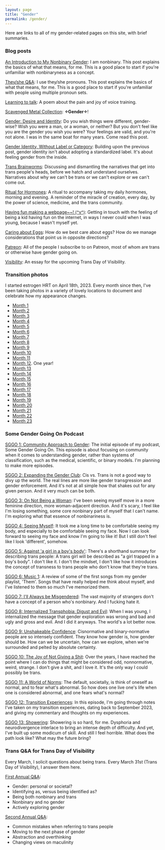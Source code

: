 ```yaml
---
layout: page
title: "Gender"
permalink: /gender/
---
```


Here are links to all of my gender-related pages on this site,
with brief summaries.

### Blog posts

[An Introduction to My Nonbinary Gender](/2023/07/06/my-gender):
I am nonbinary.
This post explains the basics of what that means, for me.
This is a good place to start if you're unfamiliar with nonbinaryness as a concept.

[They/she Q&A](/2024/01/19/they-she):
I use they/she pronouns.
This post explains the basics of what that means, for me.
This is a good place to start if you're unfamiliar with people using multiple pronoun sets.

[Learning to talk](/2023/11/25/learning-to-talk):
A poem about the pain and joy of voice training.

[Scavenged Metal Collection](2023/10/21/scavenged-metal):
**✧Gender✧**!

[Gender: Desire and Identity](/2024/02/09/gender-desire):
Do you wish things were different, gender-wise?
Wish you were a man, or a woman, or neither?
But you don't feel like you are the gender you wish you were?
Your feelings are valid, and you're not alone.
I was in the same boat for many years.
Come read this post.

[Gender Identity, Without Label or Category](/2024/02/14/gender-identity):
Building upon the previous post,
gender identity isn't about adopting a standardized label.
It's about feeling gender from the inside.

[Trans Brainworms](/2024/03/26/trans-brainworms):
Discussing and dismantling the narratives that get into trans people's heads,
before we hatch and understand ourselves.
Narratives about why we can't be trans or we can't explore or we can't come out.

[Ritual for Hormones](/2024/07/27/ritual-for-hormones):
A ritual to accompany taking my daily hormones, morning and evening.
A reminder of the miracle of creation,
every day,
by the power of science, medicine, and the trans community.

[Having fun making a webpage~~! ⟨^v^⟩](/2024/09/24/fun):
Getting in touch with the feeling of being a kid having fun on the internet,
in ways I never could when I was young, because I wasn't myself yet.

[Caring about Eggs](/2024/10/14/caring-about-eggs):
How do we best care about eggs?
How do we manage considerations that point us in opposite directions?

[Patreon](/2025/02/23/patreon): All of the people I subscribe to on Patreon, most of whom are trans or otherwise have gender going on.

[Visibility](/2025/03/05/visibility): An essay for the upcoming Trans Day of Visibility.

### Transition photos
I started estrogen HRT on April 18th, 2023.
Every month since then,
I've been taking photos in a variety of lovely locations
to document and celebrate how my appearance changes.

* [Month 1](/2023/05/17/transition-1)
* [Month 2](/2023/06/24/transition-2)
* [Month 3](/2023/08/01/transition-3)
* [Month 4](/2023/08/22/transition-4)
* [Month 5](/2023/09/27/transition-5)
* [Month 6](/2023/10/21/transition-6)
* [Month 7](/2023/11/19/transition-7)
* [Month 8](/2023/12/16/transition-8)
* [Month 9](/2024/01/20/transition-9)
* [Month 10](/2024/02/18/transition-10)
* [Month 11](/2024/03/17/transition-11)
* [Month 12](/2024/05/08/transition-12). One year!
* [Month 13](/2024/05/19/transition-13)
* [Month 14](/2024/07/12/transition-14)
* [Month 15](/2024/07/27/transition-15)
* [Month 16](/2024/08/23/transition-16)
* [Month 17](/2024/09/24/transition-17)
* [Month 18](/2024/10/27/transition-18)
* [Month 19](/2024/11/17/transition-19)
* [Month 20](/2024/12/18/transition-20)
* [Month 21](/2025/01/19/transition-21)
* [Month 22](/2025/02/22/transition-22)
* [Month 23](/2025/03/27/transition-23)

### Some Gender Going On Podcast

[SGGO 1: Community Approach to Gender](/2024/05/19/sggo-1):
The initial episode of my podcast, Some Gender Going On.
This episode is about focusing on community when it comes to understanding
gender, rather than systems of classification, such as the medical, scientific, or binary models.
I'm planning to make more episodes.

[SGGO 2: Expanding the Gender Club](/2024/05/26/sggo-2):
Cis vs. Trans is not a good way to divy up the world.
The real lines are more like gender transgression and gender enforcement.
And it's not at all simple how that shakes out for any given person.
And it very much can be both.

[SGGO 3: On Not Being a Woman](/2024/06/01/sggo-3):
I've been seeing myself move in a more feminine direction, more woman-adjacent direction.
And it's scary, I feel like I'm losing something,
some core nonbinary part of myself that I can't name.
I'm exploring what that essence of nonbinariness is.

[SGGO 4: Seeing Myself](/2024/06/08/sggo-4):
It took me a long time to be comfortable seeing my body,
and especially to be comfortable seeing my face.
Now I can look forward to seeing my face and know I'm going to like it!
But I still don't feel like I look 'different', somehow.

[SGGO 5: Against 'a girl in a boy's body'](/2024/06/19/sggo-5):
There's a shorthand summary for describing trans people:
A trans girl will be described as "a girl trapped in a boy's body".
I don't like it. I don't the mindset,
I don't like how it introduces the concept of transness
to trans people who don't know that they're trans.

[SGGO 6: Music 1](/2024/07/14/sggo-6):
A review of some of the first songs from my gender playlist, 'Them'.
Songs that have really helped me think about myself,
and I've listened to them so much I've memorized them.

[SGGO 7: I'll Always be Misgendered](/2024/07/27/sggo-7):
The vast majority of strangers don't have a concept of a person who's nonbinary.
And I fucking hate it.

[SGGO 8: Internalized Transphobia: Digust and Evil](/2024/08/24/sggo-8):
When I was young, I internalized the message that gender exploration
was wrong and bad and ugly and gross and evil.
And I did it anyways.
The world's a lot better now.

[SGGO 9: Unshakeable Confidence](/2024/09/10/sggo-9):
Cisnormative and binary-normative people are so intensely confident.
They know how gender is, how gender should be.
How can we be uncertain, how can we explore,
when we're surrounded and pelted by absolute certainty.

[SGGO 10: The Joy of Not Giving a Shit](/2024/10/12/sggo-10):
Over the years, I have reached the point where I can do things
that might be considered odd, nonnormative, weird, strange.
I don't give a shit, and I love it.
It's the only way I could possibly be trans.

[SGGO 11: A World of Norms](/2024/11/10/sggo-11):
The default, societally, is think of oneself as normal, and to fear what's abnormal.
So how does one live one's life when one is considered abnormal, and one fears what's normal?

[SGGO 12: Transition Experiences](/2024/12/10/sggo-12):
In this episode, I'm going through notes I've taken on my transition experiences,
dating back to September 2023, and giving my commentary and thoughts on my experiences.

[SGGO 13: Showering](/2024/12/25/sggo-13):
Showering is so hard, for me.
Dysphoria and neurodivergence interlace to bring an intense depth of difficulty.
And yet, I've built up some modicum of skill.
And still I feel horrible.
What does the path look like? What may the future bring?

### Trans Q&A for Trans Day of Visibility

Every March, I solicit questions about being trans.
Every March 31st (Trans Day of Visibility), I answer them here.

[First Annual Q&A](/2024/03/31/trans-qa):
* Gender: personal or societal?
* Identifying as, versus being identified as?
* Being both nonbinary and trans
* Nonbinary and no gender
* Actively exploring gender

[Second Annual Q&A](/2025/03/31/trans-qa-ii):
* Common mistakes when referring to trans people
* Moving to the next phase of gender
* Abstraction and overthinking
* Changing views on maculinity
